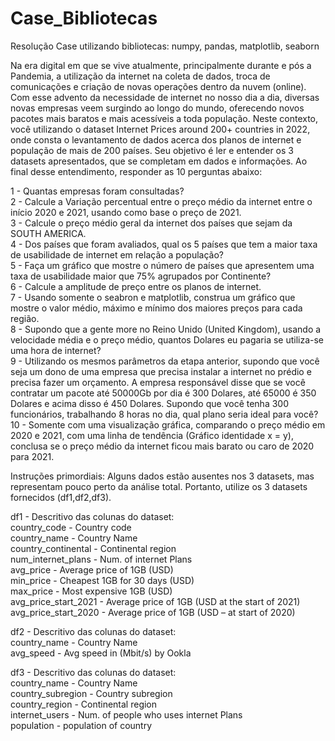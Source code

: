 # Case_Bibliotecas
Resolução Case utilizando bibliotecas: numpy, pandas, matplotlib, seaborn  
  
  
Na era digital em que se vive atualmente, principalmente durante e pós a Pandemia, a utilização da internet na coleta de dados, troca de comunicações e criação de novas operações dentro da nuvem (online). Com esse advento da necessidade de internet no nosso dia a dia, diversas novas empresas veem surgindo ao longo do mundo, oferecendo novos pacotes mais baratos e mais acessíveis a toda população.  Neste contexto, você utilizando o dataset Internet Prices around 200+ countries in 2022, onde consta o levantamento de dados acerca dos planos de internet e população de mais de 200 países. Seu objetivo é ler e entender os 3 datasets apresentados, que se completam em dados e informações. Ao final desse entendimento, responder as 10 perguntas abaixo:  
  
1 - Quantas empresas foram consultadas?  
2 - Calcule a Variação percentual entre o preço médio da internet entre o início 2020 e 2021, usando como base o preço de 2021.   
3 - Calcule o preço médio geral da internet dos países que sejam da SOUTH AMERICA.   
4 - Dos países que foram avaliados, qual os 5 países que tem a maior taxa de usabilidade de internet em relação a população?   
5 - Faça um gráfico que mostre o número de países que apresentem uma taxa de usabilidade maior que 75% agrupados por Continente?   
6 - Calcule a amplitude de preço entre os planos de internet.  
7 - Usando somente o seabron e matplotlib, construa um gráfico que mostre o valor médio, máximo e mínimo dos maiores preços para cada região.   
8 - Supondo que a gente more no Reino Unido (United Kingdom), usando a velocidade média e o preço médio, quantos Dolares eu pagaria se utiliza-se uma hora de internet?  
9 - Utilizando os mesmos parâmetros da etapa anterior, supondo que você seja um dono de uma empresa que precisa instalar a internet no prédio e precisa fazer um orçamento. A empresa responsável disse que se você contratar um pacote até 50000Gb por dia é 300 Dolares, até 65000 é 350 Dolares e acima disso é 450 Dolares. Supondo que você tenha 300 funcionários, trabalhando 8 horas no dia, qual plano seria ideal para você?  
10 - Somente com uma visualização gráfica, comparando o preço médio em 2020 e 2021, com uma linha de tendência (Gráfico identidade x = y), conclusa se o preço médio da internet ficou mais barato ou caro de 2020 para 2021.   
  
Instruções primordiais: Alguns dados estão ausentes nos 3 datasets, mas representam pouco perto da análise total. Portanto, utilize os 3 datasets fornecidos (df1,df2,df3).  
  
df1 - Descritivo das colunas do dataset:   
country_code - Country code   
country_name - Country Name   
country_continental - Continental region   
num_internet_plans - Num. of internet Plans   
avg_price - Average price of 1GB (USD)   
min_price - Cheapest 1GB for 30 days (USD)   
max_price - Most expensive 1GB (USD)   
avg_price_start_2021 - Average price of 1GB (USD at the start of 2021)   
avg_price_start_2020 - Average price of 1GB (USD – at start of 2020)   
  
df2 - Descritivo das colunas do dataset:    
country_name - Country Name   
avg_speed - Avg speed in (Mbit/s) by Ookla   
  
df3 - Descritivo das colunas do dataset:    
country_name - Country Name   
country_subregion - Country subregion   
country_region - Continental region   
internet_users - Num. of people who uses internet Plans   
population - population of country  
